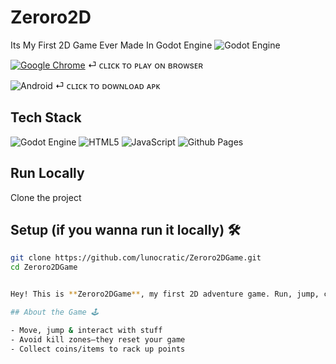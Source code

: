 
# Zeroro2D

Its My First 2D Game Ever Made In Godot Engine ![Godot Engine](https://img.shields.io/badge/GODOT-%23FFFFFF.svg?style=for-the-badge&logo=godot-engine)


[![Google Chrome](https://img.shields.io/badge/Google%20Chrome-4285F4?style=for-the-badge&logo=GoogleChrome&logoColor=white)](https://lunocratic.github.io/Zeroro2DGame/) ⏎ ᴄʟɪᴄᴋ ᴛᴏ ᴘʟᴀʏ ᴏɴ ʙʀᴏᴡsᴇʀ

![Android](https://img.shields.io/badge/Android-3DDC84?style=for-the-badge&logo=android&logoColor=white) ⏎ ᴄʟɪᴄᴋ ᴛᴏ ᴅᴏᴡɴʟᴏᴀᴅ ᴀᴘᴋ




## Tech Stack

![Godot Engine](https://img.shields.io/badge/GODOT-%23FFFFFF.svg?style=for-the-badge&logo=godot-engine)
![HTML5](https://img.shields.io/badge/html5-%23E34F26.svg?style=for-the-badge&logo=html5&logoColor=white)
![JavaScript](https://img.shields.io/badge/javascript-%23323330.svg?style=for-the-badge&logo=javascript&logoColor=%23F7DF1E)
![Github Pages](https://img.shields.io/badge/github%20pages-121013?style=for-the-badge&logo=github&logoColor=white)

## Run Locally

Clone the project
## Setup (if you wanna run it locally) 🛠️

```bash
git clone https://github.com/lunocratic/Zeroro2DGame.git
cd Zeroro2DGame


Hey! This is **Zeroro2DGame**, my first 2D adventure game. Run, jump, collect stuff, dodge hazards, and try not to die 😎. Made with [Godot Engine](https://godotengine.org/).  

## About the Game 🕹️

- Move, jump & interact with stuff  
- Avoid kill zones—they reset your game  
- Collect coins/items to rack up points  
